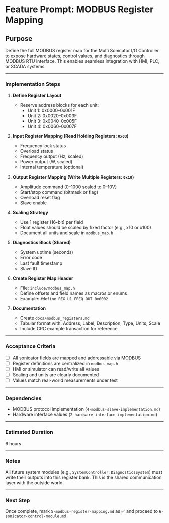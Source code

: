 # Feature Prompt: MODBUS Register Mapping

## Purpose

Define the full MODBUS register map for the Multi Sonicator I/O Controller to expose hardware states, control values, and diagnostics through MODBUS RTU interface. This enables seamless integration with HMI, PLC, or SCADA systems.

---

### Implementation Steps

1. **Define Register Layout**
   - Reserve address blocks for each unit:
     - Unit 1: 0x0000–0x001F
     - Unit 2: 0x0020–0x003F
     - Unit 3: 0x0040–0x005F
     - Unit 4: 0x0060–0x007F

2. **Input Register Mapping (Read Holding Registers: `0x03`)**
   - Frequency lock status
   - Overload status
   - Frequency output (Hz, scaled)
   - Power output (W, scaled)
   - Internal temperature (optional)

3. **Output Register Mapping (Write Multiple Registers: `0x10`)**
   - Amplitude command (0–1000 scaled to 0–10V)
   - Start/stop command (bitmask or flag)
   - Overload reset flag
   - Slave enable

4. **Scaling Strategy**
   - Use 1 register (16-bit) per field
   - Float values should be scaled by fixed factor (e.g., x10 or x100)
   - Document all units and scale in `modbus_map.h`

5. **Diagnostics Block (Shared)**
   - System uptime (seconds)
   - Error code
   - Last fault timestamp
   - Slave ID

6. **Create Register Map Header**
   - File: `include/modbus_map.h`
   - Define offsets and field names as macros or enums
   - Example: `#define REG_U1_FREQ_OUT 0x0002`

7. **Documentation**
   - Create `docs/modbus_registers.md`
   - Tabular format with: Address, Label, Description, Type, Units, Scale
   - Include CRC example transaction for reference

---

### Acceptance Criteria

- [ ] All sonicator fields are mapped and addressable via MODBUS
- [ ] Register definitions are centralized in `modbus_map.h`
- [ ] HMI or simulator can read/write all values
- [ ] Scaling and units are clearly documented
- [ ] Values match real-world measurements under test

---

### Dependencies

- MODBUS protocol implementation (`4-modbus-slave-implementation.md`)
- Hardware interface values (`2-hardware-interface-implementation.md`)

---

### Estimated Duration

6 hours

---

### Notes

All future system modules (e.g., `SystemController`, `DiagnosticsSystem`) must write their outputs into this register bank. This is the shared communication layer with the outside world.

---

### Next Step

Once complete, mark `5-modbus-register-mapping.md` as ✅ and proceed to `6-sonicator-control-module.md`
